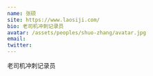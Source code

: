 ```yaml
---
name: 张硕
site: https://www.laosiji.com/
bio: 老司机冲刺记录员
avatar: /assets/peoples/shuo-zhang/avatar.jpg
email: 
twitter: 
---
```

老司机冲刺记录员
